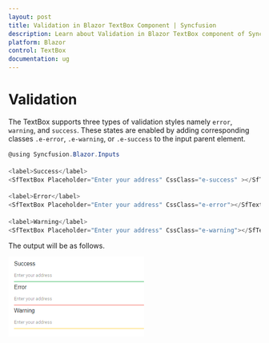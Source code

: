 ```yaml
---
layout: post
title: Validation in Blazor TextBox Component | Syncfusion 
description: Learn about Validation in Blazor TextBox component of Syncfusion, and more details.
platform: Blazor
control: TextBox
documentation: ug
---
```


# Validation

The TextBox supports three types of validation styles namely `error`, `warning`, and `success`. These states are
enabled by adding corresponding classes `.e-error`, `.e-warning`, or `.e-success` to the input parent element.

```csharp
@using Syncfusion.Blazor.Inputs

<label>Success</label>
<SfTextBox Placeholder="Enter your address" CssClass="e-success" ></SfTextBox>

<label>Error</label>
<SfTextBox Placeholder="Enter your address" CssClass="e-error"></SfTextBox>

<label>Warning</label>
<SfTextBox Placeholder="Enter your address" CssClass="e-warning"></SfTextBox>
```

The output will be as follows.

![textbox](./images/Error_states.png)
